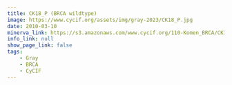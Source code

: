 ```yaml
---
title: CK18_P (BRCA wildtype)
image: https://www.cycif.org/assets/img/gray-2023/CK18_P.jpg
date: 2010-03-10
minerva_link: https://s3.amazonaws.com/www.cycif.org/110-Komen_BRCA/CK18_P/index.html
info_link: null
show_page_link: false
tags:
    - Gray
    - BRCA
    - CyCIF
---
```

